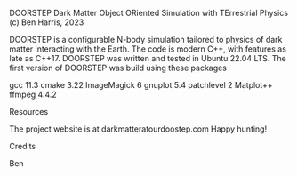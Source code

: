 DOORSTEP
Dark Matter Object ORiented Simulation with TErrestrial Physics
(c) Ben Harris, 2023

DOORSTEP is a configurable N-body simulation tailored to physics
of dark matter interacting with the Earth. The code is modern C++, with
features as late as C++17. DOORSTEP was written and tested in
Ubuntu 22.04 LTS. The first version of DOORSTEP was build using these
packages

gcc 11.3
cmake 3.22
ImageMagick 6
gnuplot 5.4 patchlevel 2
Matplot++
ffmpeg 4.4.2

Resources

The project website is at darkmatteratourdoostep.com
Happy hunting!

Credits

Ben